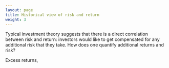 ```yaml
---
layout: page
title: Historical view of risk and return
weight: 3
---
```

Typical investment theory suggests that there is a direct correlation between 
risk and return: investors would like to get compensated for any additional
risk that they take. How does one quantify additional returns and risk?

Excess returns, 
